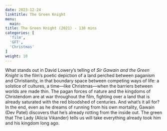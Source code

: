 ```yaml
---
date: 2023-12-24
linktitle: The Green Knight
menu:
  main:
title: The Green Knight (2021) - 130 mins
categories: [
  'film',
  'GFT',
  'Christmas'
]
weight: 10
---
```


What stands out in David Lowery’s telling of *Sir Gawain and the Green Knight* is the film’s poetic depiction of a land perched between paganism and Christianity, in that boundary space between competing ways of life: a solstice of cultures, a time—like Christmas—when the barriers between worlds are made thin. The pagan forces of nature and the kingdoms of Christendom are at war throughout the film, fighting over a land that is already saturated with the red bloodshed of centuries. And what’s it all for? In the end, even as he dreams of running from his own mortality, Gawain (Dev Patel) discovers that he’s already rotting from the inside out. The green that The Lady (Alicia Vikander) tells us will take everything already took him and his kingdom long ago.

